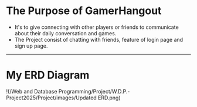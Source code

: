 # The Purpose of GamerHangout

- It's to give connecting with other players or friends to communicate about their daily conversation and games.
- The Project consist of chatting with friends, feature of login page and sign up page.

---

# My ERD Diagram

!(/Web and Database Programming/Project/W.D.P.-Project2025/Project/images/Updated ERD.png)
